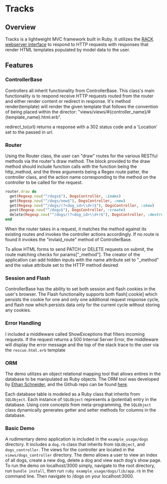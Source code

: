 # Tracks

## Overview

Tracks is a lightweight MVC framework built in Ruby. It utilizes the [RACK webserver interface](https://github.com/rack/rack) to respond to HTTP requests with responses that render HTML templates populated by model data to the user.

## Features

### ControllerBase
Controllers all inherit functionality from ControllerBase. This class's main functionality is to respond receive HTTP requests routed from the router and either render content or redirect in response. It's method render(template) will render the given template that follows the convention of being placed within the director: "views/views/#{controller_name}/#{template_name}.html.erb".

redirect_to(url) returns a response with a 302 status code and a 'Location' set to the passed in url.

### Router
Using the Router class, the user can "draw" routes for the various RESTful methods via the router's draw method. The block provided to the draw method should include function calls with the function being the http_method, and the three arguments being a Regex route patter, the controller class, and the action name corresponding to the method on the controller to be called for the request.
```Ruby
router.draw do
  get(Regexp.new("^/dogs$"), DogsController, :index)
  get(Regexp.new("^/dogs/new$"), DogsController, :new)
  get(Regexp.new("^/dogs/(?<dog_id>\\d+)$"), DogsController, :show)
  post(Regexp.new("^/dogs$"), DogsController, :create)
  delete(Regexp.new("^/dogs/(?<dog_id>\\d+)$"), DogsController, :destroy)
end
```
When the router takes in a request, it matches the method against its existing routes and invokes the controller actions accordingly. If no route is found it invokes the "invlaid_route" method of ControllerBase.

To allow HTML forms to send PATCH or DELETE requests on submit, the route matching checks for params["\_method"]. The creator of the application can add hidden inputs with the name attribute set to "\_method" and the value attribute set to the HTTP method desired

### Session and Flash
ControllerBase has the ability to set both session and flash cookies in the user's browser. The Flash functionality supports both flash[:cookie] which persists the cookie for one and only one additional request response cycle, and flash now which persists data only for the current cycle without storing any cookies.

### Error Handling
I included a middleware called ShowExceptions that filters incoming requests. If the request returns a 500 Internal Server Error, the middleware will display the error message and the top of the stack trace to the user via the `rescue.html.erb` template

### ORM
The demo utilizes an object relational mapping tool that allows entires in the database to be manipulated as Ruby objects. The ORM tool was developed by [Ethan Schneider](https://github.com/ethannkschneider), and the Github repo can be found [here](https://github.com/ethannkschneider/wORMhole).

Each database table is modeled as a Ruby class that inherits from `SQLObject`. Each instance of `SQLObject` represents a (potential) entry in the database. Using core concepts from meta-programming, the `SQLObject` class dynamically generates getter and setter methods for columns in the database.

### Basic Demo
A rudimentary demo application is included in the `example_usage/dogs` directory. It includes a `dog.rb` class that inherits from `SQLObject`, and `dogs_controller`. The views for the controller are located in the `views/dogs_controller` directory. The demo allows a user to view an index of all dogs, create a new dog, delete a dog and view each dog's show page. To run the demo on localhost/3000 simply, navigate to the root directory, run `bundle install`, then run `ruby example_usage/dogs/lib/app.rb` in the command line. Then navigate to /dogs on your localhost:3000.

